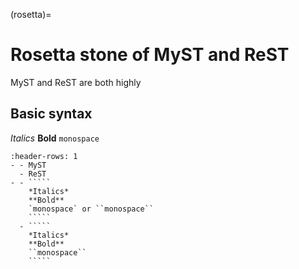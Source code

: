 (rosetta)=

# Rosetta stone of MyST and ReST

MyST and ReST are both highly 

## Basic syntax

*Italics*
**Bold**
``monospace``

``````{list-table}
:header-rows: 1
- - MyST
  - ReST
- - `````
    *Italics*
	**Bold**
	`monospace` or ``monospace``
    `````
  - `````
    *Italics*
    **Bold**
    ``monospace``
    `````
``````
